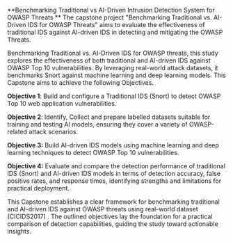 **Benchmarking Traditional vs AI-Driven Intrusion Detection System for OWASP Threats **
The capstone project "Benchmarking Traditional vs. AI-Driven IDS for OWASP Threats" aims to evaluate the effectiveness of traditional IDS against AI-driven IDS in detecting and mitigating the OWASP Threats.

Benchmarking Traditional vs. AI-Driven IDS for OWASP threats, this study explores the effectiveness of both traditional and AI-driven IDS against OWASP Top 10 vulnerabilities. By leveraging real-world attack datasets, it benchmarks Snort against machine learning and deep learning models. This Capstone aims to achieve the following Objectives.

**Objective 1**: Build and configure a Traditional IDS (Snort) to detect OWASP Top 10 web application vulnerabilities.

**Objective 2**: Identify, Collect and prepare labelled datasets suitable for training and testing AI models, ensuring they cover a variety of OWASP-related attack scenarios.

**Objective 3:** Build AI-driven IDS models using machine learning and deep learning techniques to detect OWASP Top 10 vulnerabilities.

**Objective 4:** Evaluate and compare the detection performance of traditional IDS (Snort) and AI-driven IDS models in terms of detection accuracy, false positive rates, and response times, identifying strengths and limitations for practical deployment.

This Capstone establishes a clear framework for benchmarking traditional and AI-driven IDS against OWASP threats using real-world dataset (CICIDS2017) . The outlined objectives lay the foundation for a practical comparison of detection capabilities, guiding the study toward actionable insights.

